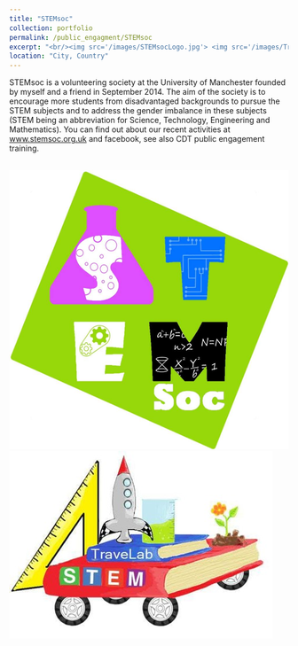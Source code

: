 ```yaml
---
title: "STEMsoc"
collection: portfolio
permalink: /public_engagment/STEMsoc
excerpt: "<br/><img src='/images/STEMsocLogo.jpg'> <img src='/images/TraveLab.jpg'>"
location: "City, Country"
---
```


STEMsoc is a volunteering society at the University of Manchester founded by myself and a friend in September 2014. The aim of the society is to encourage more students from disadvantaged backgrounds to pursue the STEM subjects and to address the gender imbalance in these subjects (STEM being an abbreviation for Science, Technology, Engineering and Mathematics). You can find out about our recent activities at www.stemsoc.org.uk and facebook, see also CDT public engagement training.

<br/><img src='/images/STEMsocLogo.jpg'> <img src='/images/TraveLab.jpg'>

